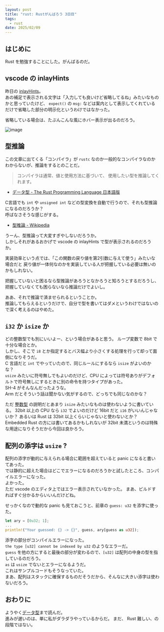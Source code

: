 ```yaml
---
layout: post
title: "rust: Rustがんばろう 3日目"
tags:
  - rust
date: 2025/02/09
---
```


## はじめに

Rust を勉強することにした。がんばるのだ。

## vscode の inlayHints

昨日の [inlayHints](https://blog.hirokuma.work/2025/02/20250208-rst.html#vscode-%E3%81%A7%E8%87%AA%E5%88%86%E3%81%A7%E5%85%A5%E5%8A%9B%E3%81%97%E3%81%A6%E3%81%84%E3%81%AA%E3%81%84%E3%82%A2%E3%83%AC)。  
あの補足で表示される文字は「入力しても良いけど省略してるね」みたいなものかと思っていたけど、
`expect()` の `msg:` などは案内として表示してくれているだけで省略した部分の明示化というわけではなかった。

省略している場合は、たぶんこんな風にホバー表示が出るのだろう。

![image](images/20250209a-1.png)

## 型推論

この文章に出てくる「コンパイラ」が `rustc` なのか一般的なコンパイラなのかわからないが、推論をするとのことだ。

> コンパイラは通常、値と使用方法に基づいて、 使用したい型を推論してくれます。

* [データ型 - The Rust Programming Language 日本語版](https://doc.rust-jp.rs/book-ja/ch03-02-data-types.html#%E3%83%87%E3%83%BC%E3%82%BF%E5%9E%8B)

C言語でも `int` や `unsigned int` などの型変換を自動で行うので、それも型推論になるのだろうか？  
呼ばなさそうな感じがする。

* [型推論 - Wikipedia](https://ja.wikipedia.org/wiki/%E5%9E%8B%E6%8E%A8%E8%AB%96)

うーん、型推論って大変すぎやしないだろうか。  
しかしそれがあるおかげで vscode の inlayHints で型が表示されるのだろうか。

実装効率という点では、「この関数の戻り値を第2引数に与えて使う」みたいな場合だと
戻り値が一体何なのかを実装している人が把握している必要は無いのかもしれない。

把握していないと困るなら型推論があろうとなかろうと知ろうとするだろうし、
把握していなくても困らないなら推論だけでよいし。

ああ、それで推論で済ませられるということか。  
推論してもらえるというだけで、自分で型を書いてはダメというわけではないので深く考えるのはやめた。

## `i32` か `isize` か

どの整数型でも別にいいよー、という場合があると思う。
ループ変数で 8bit で十分な場合とか。  
しかし、そこで `i8` とか指定するとバス幅より小さくする処理を行って却って面倒になりそうだ。  
C 言語だと `int` でやっていたので、同じルールにするなら `isize` がよいのかな？  
`usize` みたいに符号無しでもよいのだけど、CPU によっては符号ありがデフォルトで符号無しにするときに別の命令を持つタイプがあった。  
SH-4 がそんなんだったような。  
Arm だとそういう話は聞かない気がするので、どっちでも同じなのかな？

ただ [整数型](https://doc.rust-jp.rs/book-ja/ch03-02-data-types.html#%E6%95%B4%E6%95%B0%E5%9E%8B) の説明だとあまり `isize` みたいなものは使わないように書いている。
32bit 以上の CPU なら `i32` でよいのだけど 16bit だと `i16` がいいんじゃないか？ 
あるいは Rust は 32bit 以上くらいじゃないと使わないとか？ 
Embedded Rust の方には書いてあるかもしれないが 32bit 未満というのは特殊な用途になりそうだから今回は良かろう。

## 配列の添字は `usize` ?

配列の添字が動的に与えられる場合に範囲を超えていると panic になると書いてあった。  
では静的に超えた場合はどこでエラーになるのだろうかと試したところ、コンパイルエラーになった。  
よかった。  
ただ vscode のエディタ上ではエラー表示されていなかった。
まあ、ビルドすればすぐ分かるからいいんだけどね。

せっかくなので動的な panic も見ておこうと、前章の `guess: u32` を添字に使った。

```rust
let ary = [0u32; 1];
...
println!("Your guessed: {} -> {}", guess, ary[guess as u32]);
```

添字の部分がコンパイルエラーになった。  
`the type [u32] cannot be indexed by u32` のようなエラーだ。  
`guess` を他の方にすると最後の部分が変わるので、`[u32]` は配列の中身の型を指しているのだろう。  
`as` は `usize` でないとエラーになるようだ。  
これはサンプルコードもそうなっていた。  
まあ、配列はスタックに確保するものだそうだから、そんなに大きい添字は使わないだろう。

## おわりに

ようやく[データ型](https://doc.rust-jp.rs/book-ja/ch03-02-data-types.html)まで読んだ。  
進みが遅いのは、単に私がダラダラやっているからだ。
まだ、 Rust 難しい、の段階ではない。
